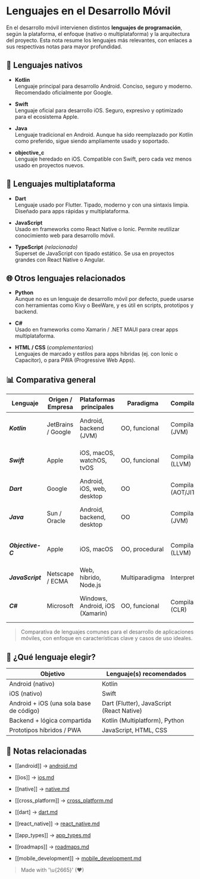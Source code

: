 # Lenguajes en el Desarrollo Móvil

En el desarrollo móvil intervienen distintos **lenguajes de programación**, según la plataforma, el enfoque (nativo o multiplataforma) y la arquitectura del proyecto. Esta nota resume los lenguajes más relevantes, con enlaces a sus respectivas notas para mayor profundidad.

## 🔶 Lenguajes nativos

-  **Kotlin**  
   Lenguaje principal para desarrollo Android. Conciso, seguro y moderno. Recomendado oficialmente por Google.

-  **Swift**  
   Lenguaje oficial para desarrollo iOS. Seguro, expresivo y optimizado para el ecosistema Apple.

-  **Java**  
   Lenguaje tradicional en Android. Aunque ha sido reemplazado por Kotlin como preferido, sigue siendo ampliamente usado y soportado.

-  **objective_c**  
   Lenguaje heredado en iOS. Compatible con Swift, pero cada vez menos usado en proyectos nuevos.

## 🔷 Lenguajes multiplataforma

-  **Dart**  
   Lenguaje usado por Flutter. Tipado, moderno y con una sintaxis limpia. Diseñado para apps rápidas y multiplataforma.

-  **JavaScript**  
   Usado en frameworks como React Native o Ionic. Permite reutilizar conocimiento web para desarrollo móvil.

-  **TypeScript** _(relacionado)_  
   Superset de JavaScript con tipado estático. Se usa en proyectos grandes con React Native o Angular.

## 🌐 Otros lenguajes relacionados

-  **Python**  
   Aunque no es un lenguaje de desarrollo móvil por defecto, puede usarse con herramientas como Kivy o BeeWare, y es útil en scripts, prototipos y backend.

-  **C#**  
   Usado en frameworks como Xamarin / .NET MAUI para crear apps multiplataforma.

-  **HTML / CSS** (_complementarios_)  
   Lenguajes de marcado y estilos para apps híbridas (ej. con Ionic o Capacitor), o para PWA (Progressive Web Apps).

## 📊 Comparativa general

| Lenguaje    | Origen / Empresa   | Plataformas principales         | Paradigma      | Compilación         | Asincronía       | Null Safety       | Interoperabilidad           | Dificultad | Curva de aprendizaje | Comunidad / Recursos | Estilo de código      | Casos de uso ideales                       |
| ----------- | ------------------ | ------------------------------- | -------------- | ------------------- | ---------------- | ----------------- | --------------------------- | ---------- | -------------------- | -------------------- | --------------------- | ------------------------------------------ |
| ***Kotlin***      | JetBrains / Google | Android, backend (JVM)          | OO, funcional  | Compilado (JVM)     | Coroutines       | ✅ Sí              | Java                        | Media      | Suave                | Alta                 | Moderno, conciso      | Apps Android nativas, backend con Ktor     |
| ***Swift***       | Apple              | iOS, macOS, watchOS, tvOS       | OO, funcional  | Compilado (LLVM)    | async/await      | ✅ Sí              | Objective-C, C              | Media      | Media                | Alta                 | Limpio, expresivo     | Apps iOS/macOS, desarrollo Apple           |
| ***Dart***        | Google             | Android, iOS, web, desktop      | OO             | Compilado (AOT/JIT) | async/await      | ✅ Sí              | JavaScript (Web), C (FFI)   | Media      | Suave                | En crecimiento       | Claro, estructurado   | Apps móviles con Flutter, multiplataforma  |
| ***Java***        | Sun / Oracle       | Android, backend, desktop       | OO             | Compilado (JVM)     | Threads, Futures | ⚠️ No por defecto | Kotlin, otros JVM           | Media      | Lenta                | Muy alta             | Verboso, estructurado | Legacy Android, backend empresarial        |
| ***Objective-C*** | Apple              | iOS, macOS                      | OO, procedural | Compilado (LLVM)    | Delegados        | ⚠️ No por defecto | Swift                       | Alta       | Lenta                | Menor actualmente    | Verboso, clásico      | Apps iOS antiguas, mantenimiento de legacy |
| ***JavaScript***  | Netscape / ECMA    | Web, híbrido, Node.js           | Multiparadigma | Interpretado        | async/await      | ⚠️ Parcial        | Dart (JS), otros via bridge | Baja       | Rápida               | Muy alta             | Dinámico, flexible    | Web, híbrido con React Native              |
| ***C#***          | Microsoft          | Windows, Android, iOS (Xamarin) | OO, funcional  | Compilado (CLR)     | async/await      | ✅ Sí              | .NET, plataformas MS        | Media      | Media                | Alta                 | Moderno, robusto      | Apps con .NET MAUI, backend, escritorio    |

> Comparativa de lenguajes comunes para el desarrollo de aplicaciones móviles, con enfoque en características clave y casos de uso ideales.

## 🎯 ¿Qué lenguaje elegir?

| Objetivo                                 | Lenguaje(s) recomendados                      |
|------------------------------------------|-----------------------------------------------|
| Android (nativo)                         | Kotlin                                        |
| iOS (nativo)                             | Swift                                         |
| Android + iOS (una sola base de código) | Dart (Flutter), JavaScript (React Native)     |
| Backend + lógica compartida             | Kotlin (Multiplatform), Python               |
| Prototipos híbridos / PWA                | JavaScript, HTML, CSS                         |

## 🔗 Notas relacionadas

- [[android]] → [android.md](/os/android.md)  

- [[ios]] → [ios.md](/os/ios.md)  

- [[native]] → [native.md](/overview/native.md)  

- [[cross_platform]] → [cross_platform.md](/overview/cross_platform.md)  

- [[dart] → [dart.md](/languages/dart.md)  

- [[react_native]] → [react_native.md](/frameworks/react_native.md)  

- [[app_types]] → [app_types.md](/overview/app_types.md)  

- [[roadmaps]] → [roadmaps.md](/roadmaps/roadmaps.md)  

- [[mobile_development]] → [mobile_development.md](/overview/mobile_development.md)  

> Made with '\u{2665}' (♥)
